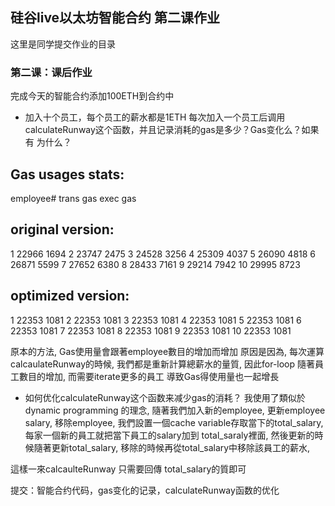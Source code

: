 ## 硅谷live以太坊智能合约 第二课作业
这里是同学提交作业的目录

### 第二课：课后作业
完成今天的智能合约添加100ETH到合约中
- 加入十个员工，每个员工的薪水都是1ETH
每次加入一个员工后调用calculateRunway这个函数，并且记录消耗的gas是多少？Gas变化么？如果有 为什么？

## Gas usages stats: 
employee# 	trans gas	exec gas 
## original version:
1	22966	1694
2	23747	2475
3	24528	3256
4	25309	4037
5	26090	4818
6	26871	5599
7	27652	6380
8	28433	7161
9	29214	7942
10	29995	8723
		
## optimized version:
1	22353	1081
2	22353	1081
3	22353	1081
4	22353	1081
5	22353	1081
6	22353	1081
7	22353	1081
8	22353	1081
9	22353	1081
10	22353	1081


原本的方法, Gas使用量會跟著employee數目的增加而增加
原因是因為, 每次運算 calcaulateRunway的時候, 我們都是重新計算總薪水的量質, 因此for-loop 隨著員工數目的增加, 而需要iterate更多的員工 導致Gas得使用量也一起增長

- 如何优化calculateRunway这个函数来减少gas的消耗？
我使用了類似於 dynamic programming 的理念, 隨著我們加入新的employee, 更新employee salary, 移除employee, 我們設置一個cache variable存取當下的total_salary, 每家一個新的員工就把當下員工的salary加到  total_saraly裡面, 然後更新的時候隨著更新total_salary, 移除的時候再從total_salary中移除該員工的薪水, 

這樣一來calcaulteRunway 只需要回傳 total_salary的質即可


提交：智能合约代码，gas变化的记录，calculateRunway函数的优化

